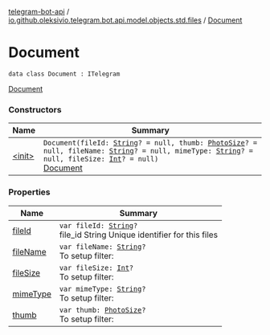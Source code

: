 [telegram-bot-api](../../index.md) / [io.github.oleksivio.telegram.bot.api.model.objects.std.files](../index.md) / [Document](./index.md)

# Document

`data class Document : ITelegram`

[Document](https://core.telegram.org/bots/api/#document)

### Constructors

| Name | Summary |
|---|---|
| [&lt;init&gt;](-init-.md) | `Document(fileId: `[`String`](https://kotlinlang.org/api/latest/jvm/stdlib/kotlin/-string/index.html)`? = null, thumb: `[`PhotoSize`](../-photo-size/index.md)`? = null, fileName: `[`String`](https://kotlinlang.org/api/latest/jvm/stdlib/kotlin/-string/index.html)`? = null, mimeType: `[`String`](https://kotlinlang.org/api/latest/jvm/stdlib/kotlin/-string/index.html)`? = null, fileSize: `[`Int`](https://kotlinlang.org/api/latest/jvm/stdlib/kotlin/-int/index.html)`? = null)`<br>[Document](https://core.telegram.org/bots/api/#document) |

### Properties

| Name | Summary |
|---|---|
| [fileId](file-id.md) | `var fileId: `[`String`](https://kotlinlang.org/api/latest/jvm/stdlib/kotlin/-string/index.html)`?`<br>file_id String Unique identifier for this files |
| [fileName](file-name.md) | `var fileName: `[`String`](https://kotlinlang.org/api/latest/jvm/stdlib/kotlin/-string/index.html)`?`<br>To setup filter: |
| [fileSize](file-size.md) | `var fileSize: `[`Int`](https://kotlinlang.org/api/latest/jvm/stdlib/kotlin/-int/index.html)`?`<br>To setup filter: |
| [mimeType](mime-type.md) | `var mimeType: `[`String`](https://kotlinlang.org/api/latest/jvm/stdlib/kotlin/-string/index.html)`?`<br>To setup filter: |
| [thumb](thumb.md) | `var thumb: `[`PhotoSize`](../-photo-size/index.md)`?`<br>To setup filter: |
